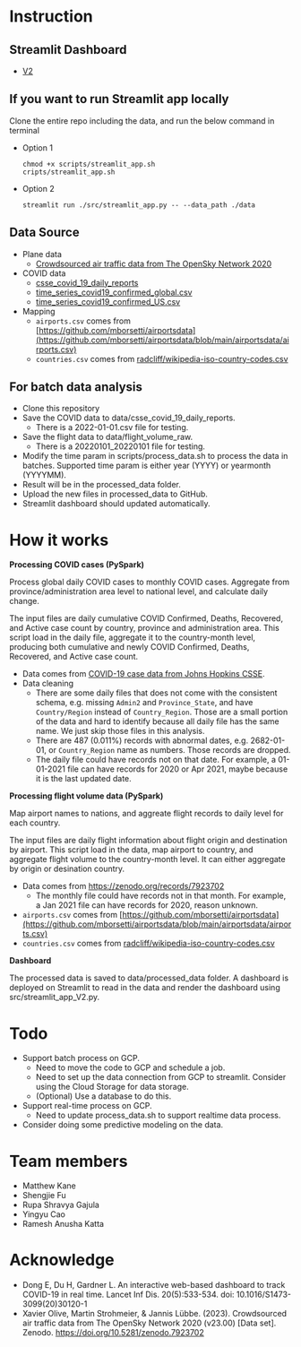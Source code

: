 # Instruction
## Streamlit Dashboard
- [V2](https://cisc525-proj2025-spring-v2.streamlit.app/)
## If you want to run Streamlit app locally
Clone the entire repo including the data, and run the below command in terminal
- Option 1
    ```
    chmod +x scripts/streamlit_app.sh
    cripts/streamlit_app.sh
    ```
- Option 2
    ```
    streamlit run ./src/streamlit_app.py -- --data_path ./data
    ```

## Data Source
- Plane data
    - [Crowdsourced air traffic data from The OpenSky Network 2020](https://doi.org/10.5281/zenodo.7923702)
- COVID data
    - [csse_covid_19_daily_reports](https://github.com/CSSEGISandData/COVID-19/tree/master/csse_covid_19_data/csse_covid_19_daily_reports)
    - [time_series_covid19_confirmed_global.csv](https://github.com/CSSEGISandData/COVID-19/blob/master/csse_covid_19_data/csse_covid_19_time_series/time_series_covid19_confirmed_global.csv)
    - [time_series_covid19_confirmed_US.csv](https://github.com/CSSEGISandData/COVID-19/blob/master/csse_covid_19_data/csse_covid_19_time_series/time_series_covid19_confirmed_US.csv)
- Mapping
    - `airports.csv` comes from [https://github.com/mborsetti/airportsdata](https://github.com/mborsetti/airportsdata/blob/main/airportsdata/airports.csv)
    - `countries.csv` comes from [radcliff/wikipedia-iso-country-codes.csv](https://gist.github.com/radcliff/f09c0f88344a7fcef373#file-wikipedia-iso-country-codes-csv)

## For batch data analysis
- Clone this repository
- Save the COVID data to data/csse_covid_19_daily_reports.
    - There is a 2022-01-01.csv file for testing.
- Save the flight data to data/flight_volume_raw.
    - There is a 20220101_20220101 file for testing.
- Modify the time param in scripts/process_data.sh to process the data in batches. Supported time param is either year (YYYY) or yearmonth (YYYYMM). 
- Result will be in the processed_data folder.
- Upload the new files in processed_data to GitHub.
- Streamlit dashboard should updated automatically.


# How it works
**Processing COVID cases (PySpark)**

Process global daily COVID cases to monthly COVID cases. Aggregate from province/administration area level to national level, and calculate daily change.

The input files are daily cumulative COVID Confirmed, Deaths, Recovered, and Active case count by country, province and administration area. This script load in the daily file, aggregate it to the country-month level, producing both cumulative and newly COVID Confirmed, Deaths, Recovered, and Active case count.
- Data comes from [COVID-19 case data from Johns Hopkins CSSE](https://github.com/CSSEGISandData/COVID-19).
- Data cleaning
    - There are some daily files that does not come with the consistent schema, e.g. missing `Admin2` and `Province_State`, and have `Country/Region` instead of `Country_Region`. Those are a small portion of the data and hard to identify because all daily file has the same name. We just skip those files in this analysis.
    - There are 487 (0.011%) records with abnormal dates, e.g. 2682-01-01, or `Country_Region` name as numbers. Those records are dropped.
    - The daily file could have records not on that date. For example, a 01-01-2021 file can have records for 2020 or Apr 2021, maybe because it is the last updated date.

**Processing flight volume data (PySpark)**

Map airport names to nations, and aggreate flight records to daily level for each country.

The input files are daily flight information about flight origin and destination by airport. This script load in the data, map airport to country, and aggregate flight volume to the country-month level. It can either aggregate by origin or desination country.
- Data comes from https://zenodo.org/records/7923702
    - The monthly file could have records not in that month. For example, a Jan 2021 file can have records for 2020, reason unknown.
- `airports.csv` comes from [https://github.com/mborsetti/airportsdata](https://github.com/mborsetti/airportsdata/blob/main/airportsdata/airports.csv)
- `countries.csv` comes from [radcliff/wikipedia-iso-country-codes.csv](https://gist.github.com/radcliff/f09c0f88344a7fcef373#file-wikipedia-iso-country-codes-csv)

**Dashboard**

The processed data is saved to data/processed_data folder. A dashboard is deployed on Streamlit to read in the data and render the dashboard using src/streamlit_app_V2.py.


# Todo
- Support batch process on GCP. 
    - Need to move the code to GCP and schedule a job.
    - Need to set up the data connection from GCP to streamlit. Consider using the Cloud Storage for data storage.
    - (Optional) Use a database to do this.
- Support real-time process on GCP.
    - Need to update process_data.sh to support realtime data process.
- Consider doing some predictive modeling on the data.

# Team members
- Matthew Kane
- Shengjie Fu
- Rupa Shravya Gajula
- Yingyu Cao
- Ramesh Anusha Katta

# Acknowledge
- Dong E, Du H, Gardner L. An interactive web-based dashboard to track COVID-19 in real time. Lancet Inf Dis. 20(5):533-534. doi: 10.1016/S1473-3099(20)30120-1
- Xavier Olive, Martin Strohmeier, & Jannis Lübbe. (2023). Crowdsourced air traffic data from The OpenSky Network 2020 (v23.00) [Data set]. Zenodo. https://doi.org/10.5281/zenodo.7923702
